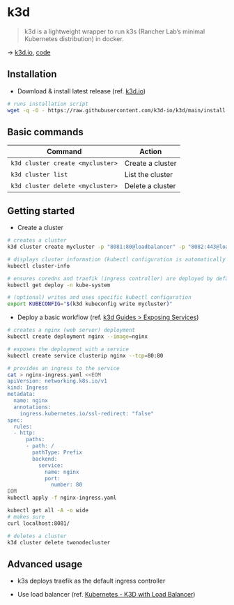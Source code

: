 # k3d

> k3d is a lightweight wrapper to run k3s (Rancher Lab’s minimal Kubernetes distribution) in docker.

→ [k3d.io](https://k3d.io/), [code](https://github.com/k3d-io/k3d)

## Installation

- Download & install latest release (ref. [k3d.io](https://k3d.io/v5.4.6/#install-current-latest-release))

```bash
# runs installation script
wget -q -O - https://raw.githubusercontent.com/k3d-io/k3d/main/install.sh | bash
```

## Basic commands

Command                          | Action
-------------------------------- | ------
`k3d cluster create <mycluster>` | Create a cluster
`k3d cluster list`               | List the cluster
`k3d cluster delete <mycluster>` | Delete a cluster

## Getting started

- Create a cluster

```bash
# creates a cluster
k3d cluster create mycluster -p "8081:80@loadbalancer" -p "8082:443@loadbalancer" --agents 2

# displays cluster information (kubectl configuration is automatically updated and set to use the new cluster context)
kubectl cluster-info

# ensures coredns and traefik (ingress controller) are deployed by default (k3s behavior)
kubectl get deploy -n kube-system

# (optional) writes and uses specific kubectl configuration
export KUBECONFIG="$(k3d kubeconfig write mycluster)"
```

- Deploy a basic workflow (ref. [k3d Guides > Exposing Services](https://k3d.io/v5.1.0/usage/exposing_services/))

```bash
# creates a nginx (web server) deployment
kubectl create deployment nginx --image=nginx

# exposes the deployment with a service
kubectl create service clusterip nginx --tcp=80:80

# provides an ingress to the service
cat > nginx-ingress.yaml <<EOM
apiVersion: networking.k8s.io/v1
kind: Ingress
metadata:
  name: nginx
  annotations:
    ingress.kubernetes.io/ssl-redirect: "false"
spec:
  rules:
  - http:
      paths:
      - path: /
        pathType: Prefix
        backend:
          service:
            name: nginx
            port:
              number: 80
EOM
kubectl apply -f nginx-ingress.yaml

kubectl get all -A -o wide
# makes sure 
curl localhost:8081/

# deletes a cluster
k3d cluster delete twonodecluster
```

## Advanced usage

- k3s deploys traefik as the default ingress controller

- Use load balancer (ref. [Kubernetes - K3D with Load Balancer](https://niehaitao.github.io/ops/ops-k3d-lb/))
